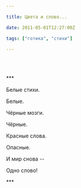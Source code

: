 ```yaml
---

title: Цвета и слово...

date: 2011-05-01T12:27:00Z

tags: ["готика", "стихи"]

---
```


<br/><br/>

\*\*\*

Белые стихи.

Белые.

Чёрные мозги.

Чёрные.

Красные слова.

Опасные.

И мир снова --

Одно слово!

\*\*\*

<br/><br/>

